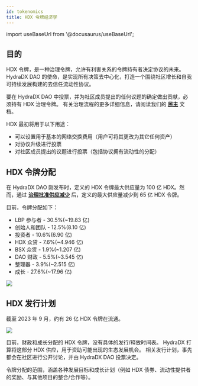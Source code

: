 ```yaml
---
id: tokenomics
title: HDX 令牌经济学
---
```


import useBaseUrl from '@docusaurus/useBaseUrl'; 

## 目的

HDX 令牌，是一种治理令牌，允许有利害关系的令牌持有者决定协议的未来。 HydraDX DAO 的使命，是实现所有决策去中心化，打造一个围绕社区增长和自我可持续发展构建的去信任流动性协议。

要在 HydraDX DAO 中投票，并为社区成员提出的任何议题的确定做出贡献，必须持有 HDX 治理令牌。 有关治理流程的更多详细信息，请阅读我们的 **[民主](https://docs.hydradx.io/democracy_intro)** 文档。

HDX 最初将用于以下用途：

- 可以设置用于基本的网络交换费用（用户可将其更改为其它任何资产）
- 对协议升级进行投票
- 对社区成员提出的议题进行投票（包括协议拥有流动性的分配）

## HDX 令牌分配

在 HydraDX DAO 刚发布时，定义的 HDX 令牌最大供应量为 100 亿 HDX。然而，通过 **[治理批准供应减少](https://hydradx.subsquare.io/democracy/referendum/7)** 后，定义的最大供应量减少到 65 亿 HDX 令牌。

目前，令牌分配如下：

* LBP 参与者 - 30.5%(~19.83 亿)
* 创始人和团队 - 12.5%(8.10 亿)
* 投资者 - 10.6%(6.90 亿)
* HDX 众贷 - 7.6%(~4.946 亿)
* BSX 众贷 - 1.9%(~1.207 亿)
* DAO 财政 - 5.5%(~3.545 亿)
* 整理器 - 3.9%(~2.515 亿)
* 成长 - 27.6%(~17.96 亿)
  
<div style={{textAlign: 'center'}}>
  <img src={useBaseUrl('/tokenomics/supply_breakdown.jpg')} />
</div>

## HDX 发行计划

截至 2023 年 9 月，约有 26 亿 HDX 令牌在流通。

<div style={{textAlign: 'center'}}>
  <img src={useBaseUrl('/tokenomics/supply_vestings.jpg')} />
</div>

目前，财政和成长分配的 HDX 令牌，没有具体的发行/释放时间表。 HydraDX 打算将这部分 HDX 供应，用于资助可能出现的生态发展机会。 相关发行计划，事先都会在社区进行公开讨论，并由 HydraDX DAO 投票决定。

令牌分配的范围，涵盖各种发展目标和成长计划（例如 HDX 债券、流动性提供者的奖励、与其他项目的整合/合作等）。
